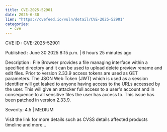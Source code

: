 ```yaml
--- 
title: CVE-2025-52901
date: 2025-6-30
lien: "https://cvefeed.io/vuln/detail/CVE-2025-52901"
categories:
  - cve
---
```


CVE ID : CVE-2025-52901

Published :  June 30
2025
8:15 p.m. | 6 hours
25 minutes ago

Description : File Browser provides a file managing interface within a specified directory and it can be used to upload
delete
preview
rename and edit files. Prior to version 2.33.9
access tokens are used as GET parameters. The JSON Web Token (JWT) which is used as a session identifier will get leaked to anyone having access to the URLs accessed by the user. This will give an attacker full access to a user's account and
in consequence
to all sensitive files the user has access to. This issue has been patched in version 2.33.9.

Severity: 4.5 | MEDIUM

Visit the link for more details
such as CVSS details
affected products
timeline
and more...
